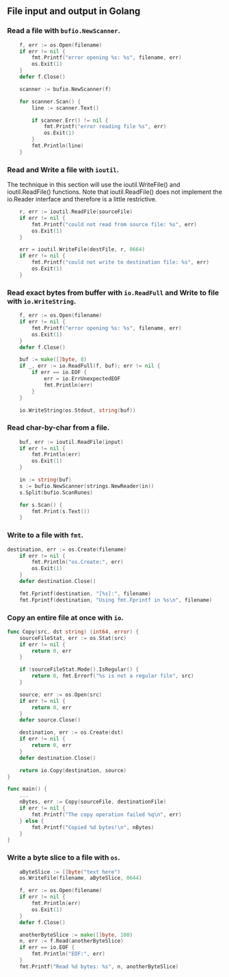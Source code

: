## File input and output in Golang
### Read a file with `bufio.NewScanner`.
```go
	f, err := os.Open(filename)
	if err != nil {
		fmt.Printf("error opening %s: %s", filename, err)
		os.Exit(1)
	}
	defer f.Close()

	scanner := bufio.NewScanner(f)

	for scanner.Scan() {
		line := scanner.Text()

		if scanner.Err() != nil {
			fmt.Printf("error reading file %s", err)
			os.Exit(1)
		}
		fmt.Println(line)
	}
```
### Read and Write a file with `ioutil`.
The technique in this section will use the ioutil.WriteFile() and ioutil.ReadFile()
functions. Note that ioutil.ReadFile() does not implement the io.Reader interface
and therefore is a little restrictive.
```go
    r, err := ioutil.ReadFile(sourceFile)
	if err != nil {
		fmt.Printf("could not read from source file: %s", err)
		os.Exit(1)
	}

	err = ioutil.WriteFile(destFile, r, 0664)
	if err != nil {
		fmt.Printf("could not write to destination file: %s", err)
		os.Exit(1)
	}   
```
### Read exact bytes from buffer with `io.ReadFull` and Write to file with `io.WriteString`.
```go
	f, err := os.Open(filename)
	if err != nil {
		fmt.Printf("error opening %s: %s", filename, err)
		os.Exit(1)
	}
	defer f.Close()

	buf := make([]byte, 8)
	if _, err := io.ReadFull(f, buf); err != nil {
		if err == io.EOF {
			err = io.ErrUnexpectedEOF
			fmt.Println(err)
		}
	}

	io.WriteString(os.Stdout, string(buf))
```
### Read char-by-char from a file.
```go
	buf, err := ioutil.ReadFile(input)
	if err != nil {
		fmt.Println(err)
		os.Exit(1)
	}

	in := string(buf)
	s := bufio.NewScanner(strings.NewReader(in))
	s.Split(bufio.ScanRunes)

	for s.Scan() {
		fmt.Print(s.Text())
	}
```
### Write to a file with `fmt`.
```go
destination, err := os.Create(filename)
	if err != nil {
		fmt.Println("os.Create:", err)
		os.Exit(1)
	}
	defer destination.Close()

	fmt.Fprintf(destination, "[%s]:", filename)
	fmt.Fprintf(destination, "Using fmt.Fprintf in %s\n", filename)
```
### Copy an entire file at once with `io`.
```go
func Copy(src, dst string) (int64, error) {
	sourceFileStat, err := os.Stat(src)
	if err != nil {
		return 0, err
	}

	if !sourceFileStat.Mode().IsRegular() {
		return 0, fmt.Errorf("%s is not a regular file", src)
	}

	source, err := os.Open(src)
	if err != nil {
		return 0, err
	}
	defer source.Close()

	destination, err := os.Create(dst)
	if err != nil {
		return 0, err
	}
	defer destination.Close()

	return io.Copy(destination, source)
}

func main() {
    ...
	nBytes, err := Copy(sourceFile, destinationFile)
	if err != nil {
		fmt.Printf("The copy operation failed %q\n", err)
	} else {
		fmt.Printf("Copied %d bytes!\n", nBytes)
	}
}
```
### Write a byte slice to a file with `os`.
```go
    aByteSlice := []byte("text here")
	os.WriteFile(filename, aByteSlice, 0644)

	f, err := os.Open(filename)
	if err != nil {
		fmt.Println(err)
		os.Exit(1)
	}
	defer f.Close()

	anotherByteSlice := make([]byte, 100)
	n, err := f.Read(anotherByteSlice)
	if err == io.EOF {
		fmt.Println("EOF:", err)
	}
	fmt.Printf("Read %d bytes: %s", n, anotherByteSlice)
```